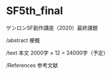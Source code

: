 # SF5th_final
ゲンロンSF創作講座（2020）最終課題

/abstract
梗概

/text
本文
2000字 × 12 = 24000字（予定）

/References
参考文献
